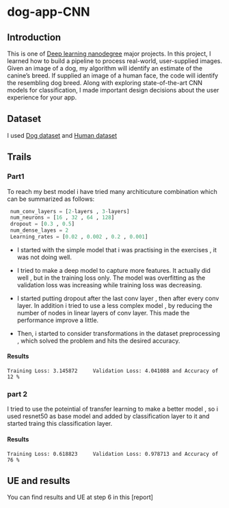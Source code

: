 # dog-app-CNN
## Introduction
This is one of [Deep learning nanodegree](https://classroom.udacity.com/nanodegrees/nd101/parts/2e8d3b5d-aa70-4376-946f-0cdc37127d7d/modules/49d2e25d-6df2-48df-8ccd-88417ae208fc/lessons/368c9af3-c8b8-4b01-92ba-40d7e989d6e7/concepts/900d740a-e47d-4b67-be4c-ca27ea8981e2) major projects.
In this project, I learned how to build a pipeline to process real-world, user-supplied images. Given an image of a dog, my algorithm will identify an estimate of the canine’s breed. If supplied an image of a human face, the code will identify the resembling dog breed. Along with exploring state-of-the-art CNN models for classification, I made important design decisions about the user experience for your app.

## Dataset
I used [Dog dataset](https://s3-us-west-1.amazonaws.com/udacity-aind/dog-project/dogImages.zip) and [Human dataset](https://s3-us-west-1.amazonaws.com/udacity-aind/dog-project/lfw.zip)

## Trails 
 ### Part1
 
 To reach my best model i have tried many architicuture combination which can be summarized as follows:
 ``` python
  num_conv_layers = [2-layers , 3-layers]
  num_neurons = [16 , 32 , 64 , 128]
  dropout = [0.3 , 0.5]
  num_dense_layes = 2
  Learning_rates = [0.02 , 0.002 , 0.2 , 0.001]
```
- I started with the simple model that i was practising in the exercises , it was not doing well.

- I tried to make a deep model to capture more features. It actually did well , but in the training loss only. The model was overfitting as the validation loss was increasing while training loss was decreasing.

- I started putting dropout after the last conv layer , then after every conv layer. In addition i tried to use a less complex model , by reducing the number of nodes in linear layers of conv layer. This made the performance improve a little.

- Then, i started to consider transformations in the dataset preprocessing , which solved the problem and hits the desired accuracy.

#### Results 
```
Training Loss: 3.145872 	Validation Loss: 4.041088 and Accuracy of 12 %
```
### part 2

I tried to use the poteintial of transfer learning to make a better model , so i used resnet50 as base model and added by classification layer to it and started traing this classification layer.

#### Results 
```
Training Loss: 0.618823 	Validation Loss: 0.978713 and Accuracy of 76 % 
```

## UE and results 

You can find results and UE at step 6 in this [report]



